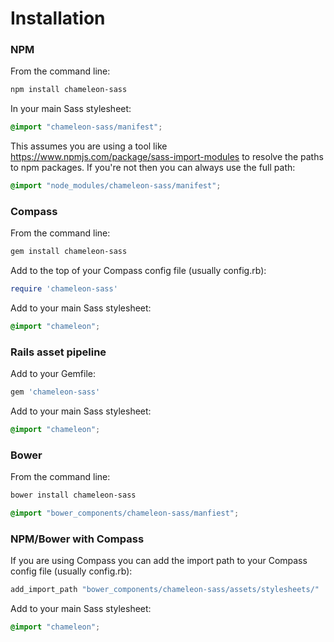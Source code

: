 # Installation

### NPM

From the command line:

```bash
npm install chameleon-sass
```

In your main Sass stylesheet:

```scss
@import "chameleon-sass/manifest";
```

This assumes you are using a tool like https://www.npmjs.com/package/sass-import-modules to resolve the paths to npm packages. If you're not then you can always use the full path:

```scss
@import "node_modules/chameleon-sass/manifest";
```



### Compass

From the command line:

```bash
gem install chameleon-sass
```

Add to the top of your Compass config file (usually config.rb):

```ruby
require 'chameleon-sass'
```

Add to your main Sass stylesheet:

```scss
@import "chameleon";
```

### Rails asset pipeline
Add to your Gemfile:

```ruby
gem 'chameleon-sass'
```

Add to your main Sass stylesheet:

```scss
@import "chameleon";
```


### Bower

From the command line:

```bash
bower install chameleon-sass
```

```scss
@import "bower_components/chameleon-sass/manfiest";
```

### NPM/Bower with Compass

If you are using Compass you can add the import path to your Compass config file (usually config.rb):

```ruby
add_import_path "bower_components/chameleon-sass/assets/stylesheets/"
```

Add to your main Sass stylesheet:

```scss
@import "chameleon";
```